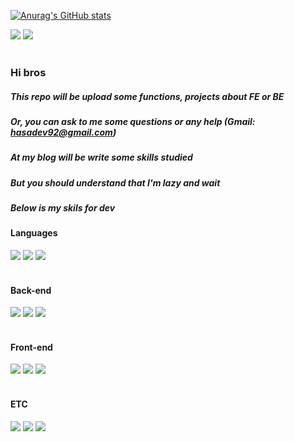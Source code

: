 [![Anurag's GitHub stats](https://github-readme-stats.vercel.app/api?username=pk-000000&show_icons=true&theme=midnight-purple)](https://github.com/anuraghazra/github-readme-stats)


<div>
    <img src="https://img.shields.io/badge/Blog-FFFFFF?style=round-square&logo=Storyblok&logoColor=09B3AF&labelColor=FFFFFF"/>
    <img src="https://img.shields.io/badge/Gmail-FFFFFF?style=round-square&logo=Gmail&logoColor=EA4335&labelColor=FFFFFF"/>
</div><br />

### Hi bros


##### This repo will be upload some functions, projects about FE or BE

##### Or, you can ask to me some questions or any help (Gmail: hasadev92@gmail.com)

##### At my blog will be write some skills studied

##### But you should understand that I'm lazy and wait


##### Below is my skils for dev
 
#### Languages
<div>
    <img src="https://img.shields.io/badge/JavaScript-FFFFFF?style=round-square&logo=JavaScript&logoColor=F7DF1E&labelColor=black"/>
    <img src="https://img.shields.io/badge/TypeScript-FFFFFF?style=round-square&logo=TypeScript&logoColor=3178C6&labelColor=black"/>
    <img src="https://img.shields.io/badge/Dart-FFFFFF?style=round-square&logo=Dart&logoColor=0175C2&labelColor=black"/>
</div><br />

#### Back-end
<div>
    <img src="https://img.shields.io/badge/Node.js-FFFFFF?style=round-square&logo=Node.js&logoColor=339933&labelColor=black"/>
    <img src="https://img.shields.io/badge/Express-FFFFFF?style=round-square&logo=Express&logoColor=FFFFFF&labelColor=black"/>
    <img src="https://img.shields.io/badge/Koa-FFFFFF?style=round-square&logo=Koa&logoColor=FFFFFF&labelColor=black"/>
</div><br />

#### Front-end
<div>
    <img src="https://img.shields.io/badge/React-FFFFFF?style=round-square&logo=React&logoColor=61DAFB&labelColor=black"/>
    <img src="https://img.shields.io/badge/Vue.js-FFFFFF?style=round-square&logo=Vue.js&logoColor=4FC08D&labelColor=black"/>
    <img src="https://img.shields.io/badge/Flutter-FFFFFF?style=round-square&logo=Flutter&logoColor=02569B&labelColor=black"/>
</div><br />

#### ETC
<div>
    <img src="https://img.shields.io/badge/Amazon AWS-FFFFFF?style=round-square&logo=Amazon AWS&logoColor=61DAFB&labelColor=black"/>
    <img src="https://img.shields.io/badge/Git-FFFFFF?style=round-square&logo=Git&logoColor=F05032&labelColor=black"/>
    <img src="https://img.shields.io/badge/MySQL-FFFFFF?style=round-square&logo=MySQL&logoColor=4479A1&labelColor=black"/>
</div><br />
